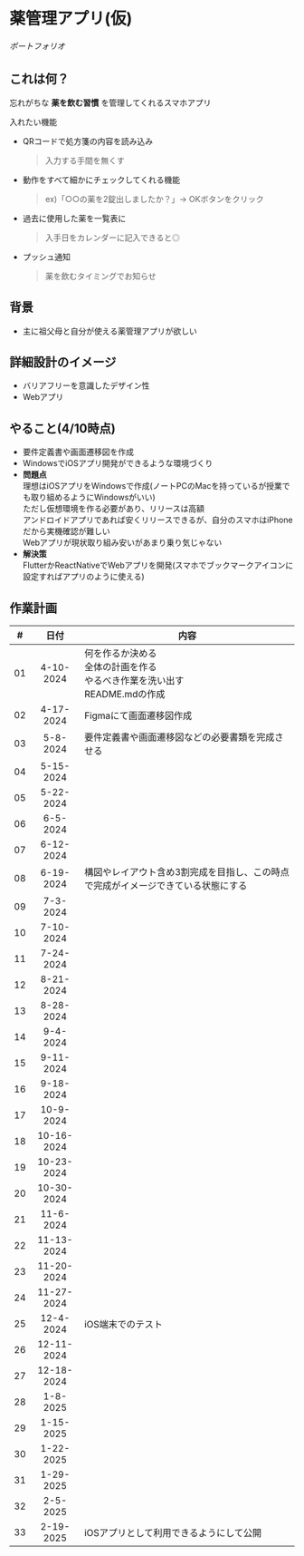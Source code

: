 # 薬管理アプリ(仮)
###### ポートフォリオ
## これは何？
忘れがちな __薬を飲む習慣__ を管理してくれるスマホアプリ

入れたい機能
- QRコードで処方箋の内容を読み込み
  > 入力する手間を無くす
- 動作をすべて細かにチェックしてくれる機能
  > ex)「○○の薬を2錠出しましたか？」-> OKボタンをクリック
- 過去に使用した薬を一覧表に
  > 入手日をカレンダーに記入できると◎
- プッシュ通知
  > 薬を飲むタイミングでお知らせ

## 背景
- 主に祖父母と自分が使える薬管理アプリが欲しい

## 詳細設計のイメージ
- バリアフリーを意識したデザイン性
- Webアプリ

## やること(4/10時点)
- 要件定義書や画面遷移図を作成
- WindowsでiOSアプリ開発ができるような環境づくり
- __問題点__ <br>理想はiOSアプリをWindowsで作成(ノートPCのMacを持っているが授業でも取り組めるようにWindowsがいい)<br>ただし仮想環境を作る必要があり、リリースは高額<br>アンドロイドアプリであれば安くリリースできるが、自分のスマホはiPhoneだから実機確認が難しい<br>Webアプリが現状取り組み安いがあまり乗り気じゃない<br>
- __解決策__ <br>FlutterかReactNativeでWebアプリを開発(スマホでブックマークアイコンに設定すればアプリのように使える)

## 作業計画
| # | 日付 | 内容 |
| :---: | :---: | --- |
| 01 | 4-10-2024 | 何を作るか決める<br>全体の計画を作る<br>やるべき作業を洗い出す<br>README.mdの作成 |
| 02 | 4-17-2024 | Figmaにて画面遷移図作成 |
| 03 | 5-8-2024 | 要件定義書や画面遷移図などの必要書類を完成させる |
| 04 | 5-15-2024 | |
| 05 | 5-22-2024 | |
| 06 | 6-5-2024 | |
| 07 | 6-12-2024 | |
| 08 | 6-19-2024 | 構図やレイアウト含め3割完成を目指し、この時点で完成がイメージできている状態にする |
| 09 | 7-3-2024 | |
| 10 | 7-10-2024 | |
| 11 | 7-24-2024 | |
| 12 | 8-21-2024 | |
| 13 | 8-28-2024 | |
| 14 | 9-4-2024 | |
| 15 | 9-11-2024 | |
| 16 | 9-18-2024 | |
| 17 | 10-9-2024 | |
| 18 | 10-16-2024 | |
| 19 | 10-23-2024 | |
| 20 | 10-30-2024 | |
| 21 | 11-6-2024 | |
| 22 | 11-13-2024 | |
| 23 | 11-20-2024 | |
| 24 | 11-27-2024 | |
| 25 | 12-4-2024 | iOS端末でのテスト |
| 26 | 12-11-2024 | |
| 27 | 12-18-2024 | |
| 28 | 1-8-2025 | |
| 29 | 1-15-2025 | |
| 30 | 1-22-2025 | |
| 31 | 1-29-2025 | |
| 32 | 2-5-2025 | |
| 33 | 2-19-2025 | iOSアプリとして利用できるようにして公開 |
